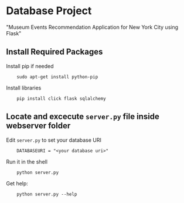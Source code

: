 # Database Project

"Museum Events Recommendation Application for New York City using Flask"

## Install Required Packages

Install pip if needed

        sudo apt-get install python-pip

Install libraries

        pip install click flask sqlalchemy


## Locate and excecute `server.py` file inside webserver folder

Edit `server.py` to set your database URI

        DATABASEURI = "<your database uri>"


Run it in the shell

        python server.py

Get help:

        python server.py --help
